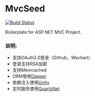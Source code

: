 # MvcSeed
[![Build Status](https://travis-ci.org/cpsa3/MvcSeed.svg)](https://travis-ci.org/cpsa3/MvcSeed)

Boilerplate for ASP.NET MVC Project.

### 说明:
- 支持OAuth2.0登录（Github，Wechart）
- 登录支持RSA加密
- 支持Memcached
- ORM使用[Dapper](https://github.com/StackExchange/dapper-dot-net)
- 依赖注入使用[Unity](https://unity.codeplex.com/)
- 定时服务使用[QuartzNet](https://github.com/quartznet/quartznet)
